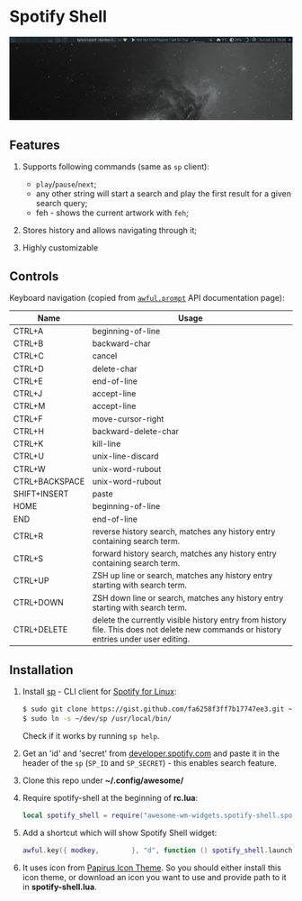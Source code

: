 # Spotify Shell


![demo](./demo.gif)

## Features

1. Supports following commands (same as `sp` client):
    - `play`/`pause`/`next`;
    - any other string will start a search and play the first result for a given search query;
    - feh - shows the current artwork with `feh`;

1. Stores history and allows navigating through it;

1. Highly customizable

## Controls

Keyboard navigation (copied from [`awful.prompt`](https://awesomewm.org/doc/api/libraries/awful.prompt.html) API documentation page):

| Name           | Usage                                                                                                                                  |
|----------------|----------------------------------------------------------------------------------------------------------------------------------------|
| CTRL+A         | beginning-of-line                                                                                                                      |
| CTRL+B         | backward-char                                                                                                                          |
| CTRL+C         | cancel                                                                                                                                 |
| CTRL+D         | delete-char                                                                                                                            |
| CTRL+E         | end-of-line                                                                                                                            |
| CTRL+J         | accept-line                                                                                                                            |
| CTRL+M         | accept-line                                                                                                                            |
| CTRL+F         | move-cursor-right                                                                                                                      |
| CTRL+H         | backward-delete-char                                                                                                                   |
| CTRL+K         | kill-line                                                                                                                              |
| CTRL+U         | unix-line-discard                                                                                                                      |
| CTRL+W         | unix-word-rubout                                                                                                                       |
| CTRL+BACKSPACE | unix-word-rubout                                                                                                                       |
| SHIFT+INSERT   | paste                                                                                                                                  |
| HOME           | beginning-of-line                                                                                                                      |
| END            | end-of-line                                                                                                                            |
| CTRL+R         | reverse history search, matches any history entry containing search term.                                                              |
| CTRL+S         | forward history search, matches any history entry containing search term.                                                              |
| CTRL+UP        | ZSH up line or search, matches any history entry starting with search term.                                                            |
| CTRL+DOWN      | ZSH down line or search, matches any history entry starting with search term.                                                          |
| CTRL+DELETE    | delete the currently visible history entry from history file. This does not delete new commands or history entries under user editing. |


## Installation

1. Install [sp](https://gist.github.com/streetturtle/fa6258f3ff7b17747ee3) - CLI client for [Spotify for Linux](https://www.spotify.com/ca-en/download/linux/):

    ```bash
    $ sudo git clone https://gist.github.com/fa6258f3ff7b17747ee3.git ~/dev/
    $ sudo ln -s ~/dev/sp /usr/local/bin/
    ```

    Check if it works by running `sp help`.

1. Get an 'id' and 'secret' from [developer.spotify.com](https://beta.developer.spotify.com/documentation/general/guides/app-settings/) and paste it in the header of the `sp` (`SP_ID` and `SP_SECRET`) - this enables search feature.

1. Clone this repo under **~/.config/awesome/**

1. Require spotify-shell at the beginning of **rc.lua**:

    ```lua
    local spotify_shell = require("awesome-wm-widgets.spotify-shell.spotify-shell")
    ```

1. Add a shortcut which will show Spotify Shell widget:

    ```lua
    awful.key({ modkey,        }, "d", function () spotify_shell.launch() end, {description = "spotify shell", group = "music"}),
    ```

1. It uses icon from [Papirus Icon Theme](https://github.com/PapirusDevelopmentTeam/papirus-icon-theme). So you should either install this icon theme, or download an icon you want to use and provide path to it in **spotify-shell.lua**.
